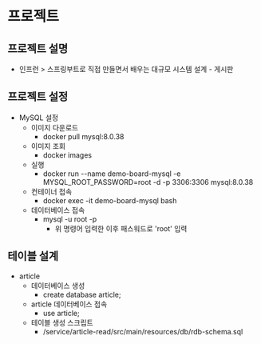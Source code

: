 # 프로젝트

## 프로젝트 설명
- 인프런 > 스프링부트로 직접 만들면서 배우는 대규모 시스템 설계 - 게시판

## 프로젝트 설정
- MySQL 설정
  - 이미지 다운로드
    - docker pull mysql:8.0.38
  - 이미지 조회
    - docker images
  - 실행
    - docker run --name demo-board-mysql -e MYSQL_ROOT_PASSWORD=root -d -p 3306:3306 mysql:8.0.38
  - 컨테이너 접속
    - docker exec -it demo-board-mysql bash
  - 데이터베이스 접속
    - mysql -u root -p
      - 위 명령어 입력한 이후 패스워드로 'root' 입력

## 테이블 설계
- article 
  - 데이터베이스 생성
    - create database article;
  - article 데이터베이스 접속
    - use article;
  - 테이블 생성 스크립트
    - /service/article-read/src/main/resources/db/rdb-schema.sql